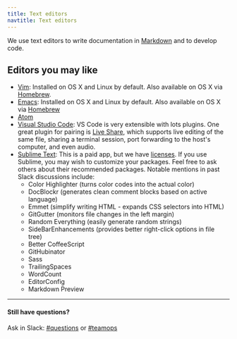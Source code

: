 ```yaml
---
title: Text editors
navtitle: Text editors
---
```


We use text editors to write documentation in [Markdown](https://github.com/adam-p/markdown-here/wiki/Markdown-Cheatsheet) and to develop code.

## Editors you may like

* [Vim](https://www.vim.org/download.php): Installed on OS X and Linux by
  default. Also available on OS X via [Homebrew](https://brew.sh/).
* [Emacs](https://www.gnu.org/software/emacs/): Installed on OS X and Linux
  by default. Also available on OS X via [Homebrew](https://brew.sh/)
* [Atom](https://atom.io/)
* [Visual Studio Code](https://code.visualstudio.com/): VS Code is very extensible with lots plugins. One great plugin for pairing is [Live Share](https://marketplace.visualstudio.com/items?itemName=MS-vsliveshare.vsliveshare), which supports live editing of the same file, sharing a terminal session, port forwarding to the host's computer, and even audio.
* [Sublime Text](https://www.sublimetext.com/): This is a paid app, but we have [licenses]({{site.baseurl}}/software/#get-access-to-software-we-already-have). If you use Sublime, you may wish to customize your packages. Feel free to ask others about their recommended packages. Notable mentions in past Slack discussions include:
    - Color Highlighter (turns color codes into the actual color)
    - DocBlockr (generates clean comment blocks based on active language)
    - Emmet (simplify writing HTML - expands CSS selectors into HTML)
    - GitGutter (monitors file changes in the left margin)
    - Random Everything (easily generate random strings)
    - SideBarEnhancements (provides better right-click options in file tree)
    - Better CoffeeScript
    - GitHubinator
    - Sass
    - TrailingSpaces
    - WordCount
    - EditorConfig
    - Markdown Preview

---

#### Still have questions?

Ask in Slack: [#questions](https://gsa-tts.slack.com/messages/questions/) or [#teamops](https://gsa-tts.slack.com/messages/teamops/)
